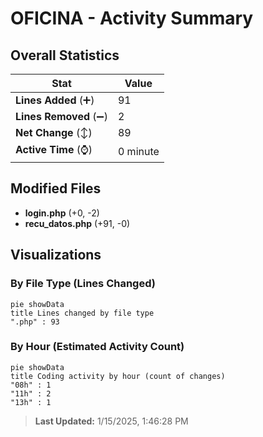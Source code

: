 # OFICINA - Activity Summary 

## Overall Statistics

| Stat                   | Value                                                             |
| ---------------------- | ----------------------------------------------------------------- |
| **Lines Added** (➕)   | 91                                          |
| **Lines Removed** (➖) | 2                                        |
| **Net Change** (↕)    | 89                |
| **Active Time** (⌚)   | 0 minute |


## Modified Files
- **login.php** (+0, -2)
- **recu_datos.php** (+91, -0)

## Visualizations

### By File Type (Lines Changed)

```mermaid
pie showData
title Lines changed by file type
".php" : 93
```

### By Hour (Estimated Activity Count)

```mermaid
pie showData
title Coding activity by hour (count of changes)
"08h" : 1
"11h" : 2
"13h" : 1
```


> **Last Updated:** 1/15/2025, 1:46:28 PM